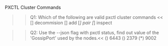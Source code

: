 PXCTL Cluster Commands


>>Q1: Which of the following are valid pxctl cluster commands << 
[] decommision
[] add
[*] pair
[*] inspect


>>Q2: Use the --json flag with pxctl status, find out value of the 'GossipPort' used by the nodes.<< 
() 6443
() 2379
(*) 9002
